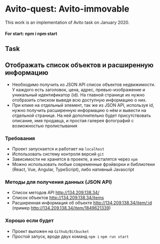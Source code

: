 # Avito-quest: Avito-immovable

This work is an implementation of Avito task on January 2020. 

#### For start: npm i npm start

## Task

## Отображать список объектов и расширенную информацию
- Необходимо получить из JSON API список объектов недвижимости.
У каждого есть заголовок, цена, адрес, превью-изображение и уникальный идентификатор (id).
На главной странице их нужно отобразить списком выведя всю доступную информацию о них.
- При клике на отдельный элемент, так же из JSON API, используя id, нужно получить расширенную информацию о нём и вывести
на отдельной странице. На ней дополнительно будет присутствовать описание, имя продавца, и простая галерея фотографий
с возможностью пролистывания

### Требования
- Проект запускается и работает на `localhost`
- Использовать систему контроля версий `git`
- Зависимости не хранятся в проекте, а инсталятся через `npm`
- Можно использовать любые современные фрэйворки и библиотеки (React, Vue, Angular, TypeScript), либо нативный Javascript

### Методы для получения данных (JSON API)
- Список методов API http://134.209.138.34/
- Список объектов http://134.209.138.34/items
- Расширенная информация об объекте http://134.209.138.34/item/:id (пример http://134.209.138.34/item/1849621339)

### Хорошо если будет
- Проект выложен на `Github/Bitbucket`
- Простой запуск, вроде двух команд `npm i` `npm run start`